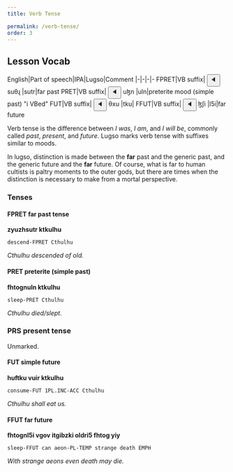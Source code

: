 ```yaml
---
title: Verb Tense

permalink: /verb-tense/
order: 3
---
```


## Lesson Vocab

English|Part of speech|IPA|Lugso|Comment
|-|-|-|-
FPRET|VB suffix|<span class='spoken'> <button class='speak' type='button' data-ipa='suθɻ'>🔈</button> <span class='ipa'>suθɻ</span>
</span>|sutr|far past
PRET|VB suffix|<span class='spoken'> <button class='speak' type='button' data-ipa='uɮn'>🔈</button> <span class='ipa'>uɮn</span>
</span>|uln|preterite mood (simple past) "i VBed"
FUT|VB suffix|<span class='spoken'> <button class='speak' type='button' data-ipa='θxu'>🔈</button> <span class='ipa'>θxu</span>
</span>|tku|
FFUT|VB suffix|<span class='spoken'> <button class='speak' type='button' data-ipa='ɮʃi'>🔈</button> <span class='ipa'>ɮʃi</span>
</span>|l5i|far future

Verb tense is the difference between _I was_, _I am_, and _I will be_, commonly called _past_, _present_, and _future_. 
Lugso marks verb tense with suffixes similar to moods.

In lugso, distinction is made between the **far** past and the generic past, and the generic future and the **far** future. Of course, what is far to human cultists is paltry moments to the outer gods, but there are times when the distinction is necessary to make from a mortal perspective.

### Tenses

#### FPRET far past tense

**zyuzhsutr ktkulhu**

`descend-FPRET Cthulhu`

_Cthulhu descended of old._

#### PRET preterite (simple past)

**fhtognuln ktkulhu**

`sleep-PRET Cthulhu`

_Cthulhu died/slept._

### PRS present tense

Unmarked.

#### FUT simple future

**huftku vuir ktkulhu**

`consume-FUT 1PL.INC-ACC Cthulhu`

_Cthulhu shall eat us._

#### FFUT far future

**fhtognl5i vgov itgibzki oldri5 fhtog yiy**

`sleep-FFUT can aeon-PL-TEMP strange death EMPH`

_With strange aeons even death may die._
